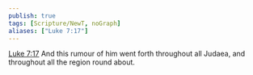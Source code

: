 ```yaml
---
publish: true
tags: [Scripture/NewT, noGraph]
aliases: ["Luke 7:17"]
---
```

[Luke 7:17](https://churchofjesuschrist.org/study/scriptures/nt/luke/7?lang=eng&id=p17#p17) And this rumour of him went forth throughout all Judaea, and throughout all the region round about.

